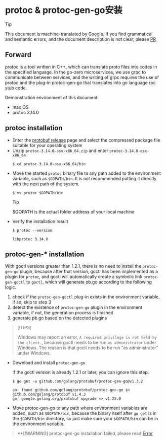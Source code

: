 # protoc & protoc-gen-go安装
> [!TIP]
> This document is machine-translated by Google. If you find grammatical and semantic errors, and the document description is not clear, please [PR](doc-contibute.md)

## Forward
protoc is a tool written in C++, which can translate proto files into codes in the specified language. In the go-zero microservices, we use grpc to communicate between services, and the writing of grpc requires the use of protoc and the plug-in protoc-gen-go that translates into go language rpc stub code.

Demonstration environment of this document
* mac OS
* protoc 3.14.0

## protoc installation

* Enter the [protobuf release](https://github.com/protocolbuffers/protobuf/releases) page and select the compressed package file suitable for your operating system
* Unzip `protoc-3.14.0-osx-x86_64.zip` and enter `protoc-3.14.0-osx-x86_64`
    ```shell
    $ cd protoc-3.14.0-osx-x86_64/bin
    ```
* Move the started `protoc` binary file to any path added to the environment variable, such as `$GOPATH/bin`. It is not recommended putting it directly with the next path of the system.
    ```shell
    $ mv protoc $GOPATH/bin
    ```
    > [!TIP]
    > $GOPATH is the actual folder address of your local machine
* Verify the installation result
    ```shell
    $ protoc --version
    ```
    ```shell
    libprotoc 3.14.0
    ```
## protoc-gen-* installation
With goctl versions greater than 1.2.1, there is no need to install the `protoc-gen-go` plugin, because after that version, goctl has been implemented as a plugin for `protoc`, and goctl will automatically
create a symbolic link `protoc-gen-goctl` to `goctl`, which will generate pb.go according to the following logic.
1. check if the `protoc-gen-goctl` plug-in exists in the environment variable, if so, skip to step 3
2. detect the existence of `protoc-gen-go` plugin in the environment variable, if not, the generation process is finished
3. generate pb.go based on the detected plugins

> [!TIPS]
>
> Windows may report an error, `A required privilege is not held by the client.`, because goctl needs to be run `as administrator` under Windows.
>The reason is that goctl needs to be run "as administrator" under Windows.
* Download and install `protoc-gen-go`

  If the goctl version is already 1.2.1 or later, you can ignore this step.

    ```shell
    $ go get -u github.com/golang/protobuf/protoc-gen-go@v1.3.2
    ```
    ```text
    go: found github.com/golang/protobuf/protoc-gen-go in github.com/golang/protobuf v1.4.3
    go: google.golang.org/protobuf upgrade => v1.25.0
    ```
* Move protoc-gen-go to any path where environment variables are added, such as `$GOPATH/bin`, because the binary itself after `go get` is in the `$GOPATH/bin` directory, so just make sure your `$GOPATH/bin` can be in the environment variable.

> **[!WARNING]
> protoc-gen-go installation failed, please read [Error](error.md)

